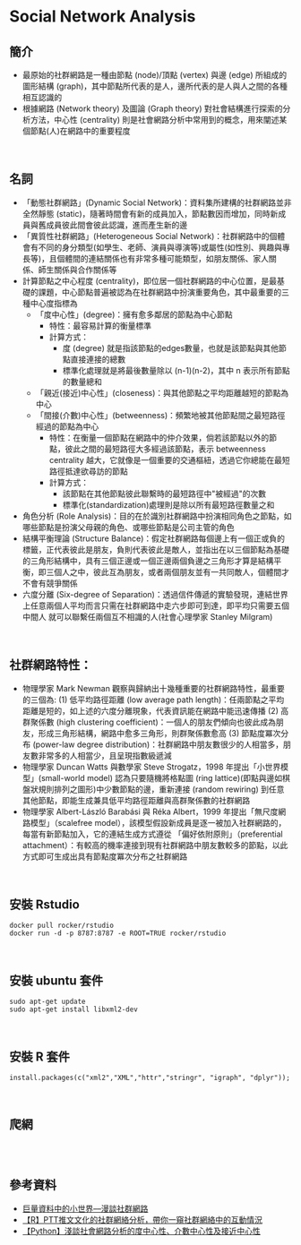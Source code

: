 # Social Network Analysis

## 簡介
* 最原始的社群網路是一種由節點 (node)/頂點 (vertex) 與邊 (edge) 所組成的圖形結構 (graph)，其中節點所代表的是人，邊所代表的是人與人之間的各種相互認識的
* 根據網路 (Network theory) 及圖論 (Graph theory) 對社會結構進行探索的分析方法，中心性 (centrality) 則是社會網路分析中常用到的概念，用來闡述某個節點(人)在網路中的重要程度
<br>

## 名詞
* 「動態社群網路」(Dynamic Social Network)：資料集所建構的社群網路並非全然靜態 (static)，隨著時間會有新的成員加入，節點數因而增加，同時新成員與舊成員彼此間會彼此認識，進而產生新的邊
* 「異質性社群網路」(Heterogeneous Social Network)：社群網路中的個體會有不同的身分類型(如學生、老師、演員與導演等)或屬性(如性別、興趣與專長等)，且個體間的連結關係也有非常多種可能類型，如朋友關係、家人關係、師生關係與合作關係等
* 計算節點之中心程度 (centrality)，即位居一個社群網路的中心位置，是最基礎的課題，中心節點普遍被認為在社群網路中扮演重要角色，其中最重要的三種中心度指標為
  * 「度中心性」(degree)：擁有愈多鄰居的節點為中心節點
    * 特性：最容易計算的衡量標準
    * 計算方式：
      * 度 (degree) 就是指該節點的edges數量，也就是該節點與其他節點直接連接的總數
      * 標準化處理就是將最後數量除以 (n-1)(n-2)，其中 n 表示所有節點的數量總和
  * 「親近(接近)中心性」(closeness)：與其他節點之平均距離越短的節點為中心
  * 「間接(介數)中心性」(betweenness)：頻繁地被其他節點間之最短路徑經過的節點為中心
    * 特性：在衡量一個節點在網路中的仲介效果，倘若該節點以外的節點，彼此之間的最短路徑大多經過該節點，表示 betweenness centrality 越大，它就像是一個重要的交通樞紐，透過它你總能在最短路徑抵達欲尋訪的節點
    * 計算方式：
      * 該節點在其他節點彼此聯繫時的最短路徑中"被經過"的次數
      * 標準化(standardization)處理則是除以所有最短路徑數量之和
* 角色分析 (Role Analysis)：目的在於識別社群網路中扮演相同角色之節點，如哪些節點是扮演父母親的角色、或哪些節點是公司主管的角色
* 結構平衡理論 (Structure Balance)：假定社群網路每個邊上有一個正或負的標籤，正代表彼此是朋友，負則代表彼此是敵人，並指出在以三個節點為基礎的三角形結構中，具有三個正邊或一個正邊兩個負邊之三角形才算是結構平衡，即三個人之中，彼此互為朋友，或者兩個朋友並有一共同敵人，個體間才不會有競爭關係
* 六度分離 (Six-degree of Separation)：透過信件傳遞的實驗發現，連結世界上任意兩個人平均而言只需在社群網路中走六步即可到達，即平均只需要五個中間人 就可以聯繫任兩個互不相識的人(社會心理學家 Stanley Milgram)
<br>

## 社群網路特性：
* 物理學家 Mark Newman 觀察與歸納出十幾種重要的社群網路特性，最重要的三個為:
  (1) 低平均路徑距離 (low average path length)：任兩節點之平均距離是短的，如上述的六度分離現象，代表資訊能在網路中能迅速傳播
  (2) 高群聚係數 (high clustering coefficient)：一個人的朋友們傾向也彼此成為朋友，形成三角形結構，網路中愈多三角形，則群聚係數愈高
  (3) 節點度冪次分布 (power-law degree distribution)：社群網路中朋友數很少的人相當多，朋友數非常多的人相當少，且呈現指數級遞減
 * 物理學家 Duncan Watts 與數學家 Steve Strogatz，1998 年提出「小世界模型」(small-world model) 認為只要隨機將格點圖 (ring lattice)(即點與邊如棋盤狀規則排列之圖形)中少數節點的邊，重新連接 (random rewiring) 到任意其他節點，即能生成兼具低平均路徑距離與高群聚係數的社群網路
 * 物理學家 Albert-László Barabási 與 Réka Albert，1999 年提出「無尺度網路模型」（scalefree model），該模型假設新成員是逐一被加入社群網路的，每當有新節點加入，它的連結生成方式遵從
「偏好依附原則」（preferential attachment）：有較高的機率連接到現有社群網路中朋友數較多的節點，以此方式即可生成出具有節點度冪次分布之社群網路
<br>

## 安裝 Rstudio
```
docker pull rocker/rstudio
docker run -d -p 8787:8787 -e ROOT=TRUE rocker/rstudio
```
<br>

## 安裝 ubuntu 套件
```
sudo apt-get update
sudo apt-get install libxml2-dev
```
<br>

## 安裝 R 套件
```
install.packages(c("xml2","XML","httr","stringr", "igraph", "dplyr"));
```
<br>

## 爬網
```
```
<br>

## 參考資料
* [巨量資料中的小世界––漫談社群網路](https://ee.ntu.edu.tw/upload/hischool/doc/2014.05.pdf)
* [【R】PTT推文文化的社群網絡分析，帶你一窺社群網絡中的互動情況](https://medium.com/bryanyang0528/r-ptt%E6%8E%A8%E6%96%87%E6%96%87%E5%8C%96%E7%9A%84%E7%A4%BE%E7%BE%A4%E7%B6%B2%E7%B5%A1%E5%88%86%E6%9E%90-social-network-analysis-%E5%B8%B6%E4%BD%A0%E4%B8%80%E7%AA%BA%E7%A4%BE%E7%BE%A4%E7%B6%B2%E7%B5%A1%E4%B8%AD%E7%9A%84%E4%BA%92%E5%8B%95%E6%83%85%E6%B3%81-5cab015bbac8)
* [【Python】淺談社會網路分析的度中心性、介數中心性及接近中心性](https://medium.com/qiubingcheng/python-%E6%B7%BA%E8%AB%87%E7%A4%BE%E6%9C%83%E7%B6%B2%E8%B7%AF%E5%88%86%E6%9E%90-social-network-analysis-%E7%9A%84%E5%BA%A6%E4%B8%AD%E5%BF%83%E6%80%A7-degree-centrality-%E4%BB%8B%E6%95%B8%E4%B8%AD%E5%BF%83%E6%80%A7-betweenness-9b9f01c4d088)
